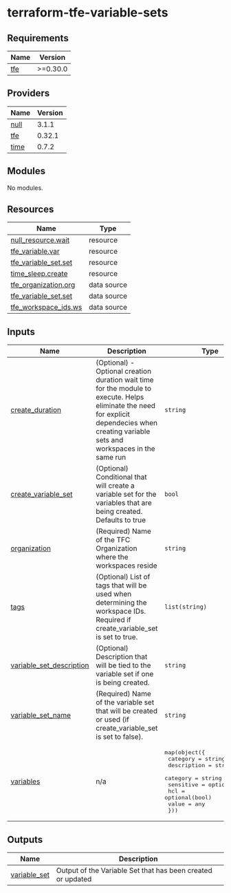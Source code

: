 # terraform-tfe-variable-sets

<!-- BEGINNING OF PRE-COMMIT-TERRAFORM DOCS HOOK -->
## Requirements

| Name | Version |
|------|---------|
| <a name="requirement_tfe"></a> [tfe](#requirement\_tfe) | >=0.30.0 |

## Providers

| Name | Version |
|------|---------|
| <a name="provider_null"></a> [null](#provider\_null) | 3.1.1 |
| <a name="provider_tfe"></a> [tfe](#provider\_tfe) | 0.32.1 |
| <a name="provider_time"></a> [time](#provider\_time) | 0.7.2 |

## Modules

No modules.

## Resources

| Name | Type |
|------|------|
| [null_resource.wait](https://registry.terraform.io/providers/hashicorp/null/latest/docs/resources/resource) | resource |
| [tfe_variable.var](https://registry.terraform.io/providers/hashicorp/tfe/latest/docs/resources/variable) | resource |
| [tfe_variable_set.set](https://registry.terraform.io/providers/hashicorp/tfe/latest/docs/resources/variable_set) | resource |
| [time_sleep.create](https://registry.terraform.io/providers/hashicorp/time/latest/docs/resources/sleep) | resource |
| [tfe_organization.org](https://registry.terraform.io/providers/hashicorp/tfe/latest/docs/data-sources/organization) | data source |
| [tfe_variable_set.set](https://registry.terraform.io/providers/hashicorp/tfe/latest/docs/data-sources/variable_set) | data source |
| [tfe_workspace_ids.ws](https://registry.terraform.io/providers/hashicorp/tfe/latest/docs/data-sources/workspace_ids) | data source |

## Inputs

| Name | Description | Type | Default | Required |
|------|-------------|------|---------|:--------:|
| <a name="input_create_duration"></a> [create\_duration](#input\_create\_duration) | (Optional) - Optional creation duration wait time for the module to execute. Helps eliminate the need for explicit dependecies when creating variable sets and workspaces in the same run | `string` | `""` | no |
| <a name="input_create_variable_set"></a> [create\_variable\_set](#input\_create\_variable\_set) | (Optional) Conditional that will create a variable set for the variables that are being created. Defaults to true | `bool` | `true` | no |
| <a name="input_organization"></a> [organization](#input\_organization) | (Required) Name of the TFC Organization where the workspaces reside | `string` | n/a | yes |
| <a name="input_tags"></a> [tags](#input\_tags) | (Optional) List of tags that will be used when determining the workspace IDs. Required if create\_variable\_set is set to true. | `list(string)` | `[]` | no |
| <a name="input_variable_set_description"></a> [variable\_set\_description](#input\_variable\_set\_description) | (Optional) Description that will be tied to the variable set if one is being created. | `string` | `"Variable Set created via Terraform"` | no |
| <a name="input_variable_set_name"></a> [variable\_set\_name](#input\_variable\_set\_name) | (Required) Name of the variable set that will be created or used (if create\_variable\_set is set to false). | `string` | n/a | yes |
| <a name="input_variables"></a> [variables](#input\_variables) | n/a | <pre>map(object({<br>    category    = string<br>    description = string<br>    category    = string<br>    sensitive   = optional(bool)<br>    hcl         = optional(bool)<br>    value       = any<br>  }))</pre> | n/a | yes |

## Outputs

| Name | Description |
|------|-------------|
| <a name="output_variable_set"></a> [variable\_set](#output\_variable\_set) | Output of the Variable Set that has been created or updated |
<!-- END OF PRE-COMMIT-TERRAFORM DOCS HOOK -->
